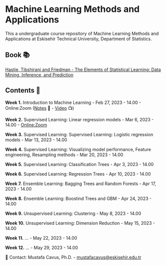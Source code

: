 # Machine Learning Methods and Applications

This a undergraduate course repository of Machine Learning Methods and Applications at Eskisehir Technical University, Department of Statistics.

## Book 📚

[Hastie, Tibshirani and Friedman - The Elements of Statistical Learning: Data Mining, Inference, and Prediction](https://hastie.su.domains/Papers/ESLII.pdf)

## Contents 📂

**Week 1.** Introduction to Machine Learning - Feb 27, 2023 - 14.00 - Online:Zoom ([Notes](https://github.com/mcavs/ESTUStat_2023Spring_MachineLearningMethodsandApplications/blob/main/LectureNotes/Week1.pdf) 📖 - [Video](https://youtu.be/OlsD9aKl-So) 📺)


**Week 2.** Supervised Learning: Linear regression models - Mar 6, 2023 - 14.00 - [Online:Zoom](https://us05web.zoom.us/j/7869396483?pwd=U3pHRTFqNTlpRmd3a25rSklnMEZ1QT09)


**Week 3.** Supervised Learning: Supervised Learning: Logistic regression models - Mar 13, 2023 - 14.00


**Week 4.** Supervised Learning: Visualizing model performance, Feature engineering, Resampling methods - Mar 20, 2023 - 14.00


**Week 5.** Supervised Learning: Classification Trees - Apr 3, 2023 - 14.00


**Week 6.** Supervised Learning: Regression Trees - Apr 10, 2023 - 14.00


**Week 7.** Ensemble Learning: Bagging Trees and Random Forests - Apr 17, 2023 - 14.00


**Week 8.** Ensemble Learning: Boostind Trees and GBM - Apr 24, 2023 - 14.00


**Week 9.** Unsupervised Learning: Clustering - May 8, 2023 - 14.00


**Week 10.** Unsupervised Learning: Dimension Reduction - May 15, 2023 - 14.00


**Week 11.** ... - May 22, 2023 - 14.00


**Week 12.** ... - May 29, 2023 - 14.00


📧 Contact: Mustafa Cavus, Ph.D. - [mustafacavus@eskisehir.edu.tr](mustafacavus@eskisehir.edu.tr)


